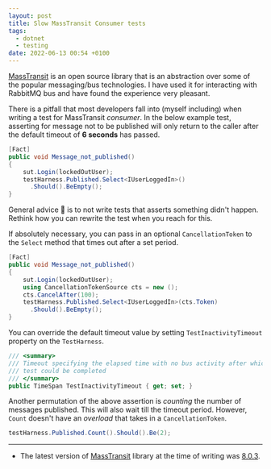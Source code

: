 ```yaml
---
layout: post
title: Slow MassTransit Consumer tests
tags:
  - dotnet
  - testing
date: 2022-06-13 00:54 +0100
---
```


[MassTransit][] is an open source library that is an abstraction over some of
the popular messaging/bus technologies. I have used it for interacting with
RabbitMQ bus and have found the experience very pleasant.

There is a pitfall that most developers fall into (myself including) when
writing a test for MassTransit _consumer_. In the below example test, asserting
for message not to be published will only return to the caller after the
default timeout of **6 seconds** has passed.

```csharp
[Fact]
public void Message_not_published()
{
    sut.Login(lockedOutUser);
    testHarness.Published.Select<IUserLoggedIn>()
      .Should().BeEmpty();
}
```

General advice 🫡 is to not write tests that asserts something didn't happen.
Rethink how you can rewrite the test when you reach for this.

If absolutely necessary, you can pass in an optional `CancellationToken` to
the `Select` method that times out after a set period.

```csharp
[Fact]
public void Message_not_published()
{
    sut.Login(lockedOutUser);
    using CancellationTokenSource cts = new ();
    cts.CancelAfter(100);
    testHarness.Published.Select<IUserLoggedIn>(cts.Token)
      .Should().BeEmpty();
}
```

You can override the default timeout value by setting `TestInactivityTimeout`
property on the `TestHarness`.

```csharp
/// <summary>
/// Timeout specifying the elapsed time with no bus activity after which the
/// test could be completed
/// </summary>
public TimeSpan TestInactivityTimeout { get; set; }
```

Another permutation of the above assertion is _counting_ the number of messages
published. This will also wait till the timeout period. However, `Count`
doesn't have an _overload_ that takes in a `CancellationToken`.

```csharp
testHarness.Published.Count().Should().Be(2);
```

---

- The latest version of [MassTransit][] library at the time of writing was
  [8.0.3][].

[masstransit]: https://github.com/MassTransit/MassTransit
[8.0.3]: https://www.nuget.org/packages/MassTransit/8.0.3
